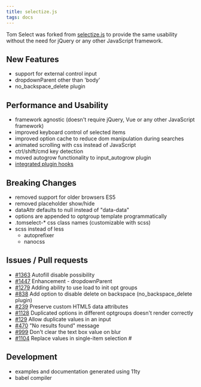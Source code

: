 ```yaml
---
title: selectize.js
tags: docs
---
```


Tom Select was forked from <a href="https://github.com/selectize/selectize.js">selectize.js</a> to provide the same usability without the need for jQuery or any other JavaScript framework.


## New Features
- support for external control input
- dropdownParent other than 'body'
- no_backspace_delete plugin

## Performance and Usability
- framework agnostic (doesn't require jQuery, Vue or any other JavaScript framework)
- improved keyboard control of selected items
- improved option cache to reduce dom manipulation during searches
- animated scrolling with css instead of JavaScript
- ctrl/shift/cmd key detection
- moved autogrow functionality to input_autogrow plugin
- [integrated plugin hooks](plugins.md)

## Breaking Changes
- removed support for older browsers ES5
- removed placeholder show/hide
- dataAttr defaults to null instead of "data-data"
- options are appended to optgroup template programmatically
- .tomselect-* css class names (customizable with scss)
- scss instead of less
	- autoprefixer
	- nanocss

## Issues / Pull requests
- [#1363](https://github.com/selectize/selectize.js/issues/1363) Autofill disable possibility
- [#1447](https://github.com/selectize/selectize.js/issues/1447) Enhancement - dropdownParent
- [#1279](https://github.com/selectize/selectize.js/issues/1279) Adding ability to use load to init opt groups
- [#838](https://github.com/selectize/selectize.js/issues/838) Add option to disable delete on backspace (no_backspace_delete plugin)
- [#239](https://github.com/selectize/selectize.js/issues/239) Preserve custom HTML5 data attributes
- [#1128](https://github.com/selectize/selectize.js/issues/1128) Duplicated options in different optgroups doesn't render correctly
- [#129](https://github.com/selectize/selectize.js/issues/129) Allow duplicate values in an input
- [#470](https://github.com/selectize/selectize.js/issues/470) "No results found" message
- [#999](https://github.com/selectize/selectize.js/issues/999) Don't clear the text box value on blur
- [#1104](https://github.com/selectize/selectize.js/issues/1104) Replace values in single-item selection #



## Development
- examples and documentation generated using 11ty
- babel compiler
